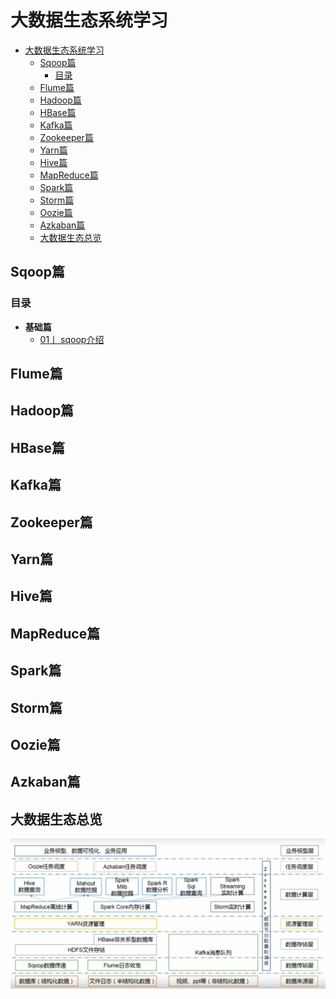 # 大数据生态系统学习

<!-- TOC -->

- [大数据生态系统学习](#%e5%a4%a7%e6%95%b0%e6%8d%ae%e7%94%9f%e6%80%81%e7%b3%bb%e7%bb%9f%e5%ad%a6%e4%b9%a0)
  - [Sqoop篇](#sqoop%e7%af%87)
    - [目录](#%e7%9b%ae%e5%bd%95)
  - [Flume篇](#flume%e7%af%87)
  - [Hadoop篇](#hadoop%e7%af%87)
  - [HBase篇](#hbase%e7%af%87)
  - [Kafka篇](#kafka%e7%af%87)
  - [Zookeeper篇](#zookeeper%e7%af%87)
  - [Yarn篇](#yarn%e7%af%87)
  - [Hive篇](#hive%e7%af%87)
  - [MapReduce篇](#mapreduce%e7%af%87)
  - [Spark篇](#spark%e7%af%87)
  - [Storm篇](#storm%e7%af%87)
  - [Oozie篇](#oozie%e7%af%87)
  - [Azkaban篇](#azkaban%e7%af%87)
  - [<i class="icon-desktop"></i> 大数据生态总览](#i-class%22icon-desktop%22i-%e5%a4%a7%e6%95%b0%e6%8d%ae%e7%94%9f%e6%80%81%e6%80%bb%e8%a7%88)

<!-- /TOC -->


## Sqoop篇

### 目录
   
-  **基础篇**
    - [01丨 sqoop介绍 ](./Sqoop/Sqoop学习笔记.md)
 
## Flume篇
  
## Hadoop篇

## HBase篇


## Kafka篇

## Zookeeper篇

## Yarn篇

## Hive篇

## MapReduce篇

## Spark篇


## Storm篇


## Oozie篇

## Azkaban篇

## <i class="icon-desktop"></i> 大数据生态总览

![](https://raw.githubusercontent.com/Syncma/Figurebed/master/img/bigdata.png)

